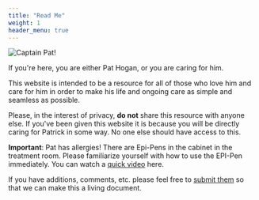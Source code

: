 ```yaml
---
title: "Read Me"
weight: 1
header_menu: true
---
```


![Captain Pat!](images/Pat-1.jpeg)

If you're here, you are either Pat Hogan, or you are caring for him.

This website is intended to be a resource for all of those who love him and care for him in order to make his life and ongoing care as simple and seamless as possible.

Please, in the interest of privacy, **do not** share this resource with anyone else. If you've been given this website it is because you will be directly caring for Patrick in some way. No one else should have access to this.

**Important**: Pat has allergies! There are Epi-Pens in the cabinet in the treatment room. Please familiarize yourself with how to use the EPI-Pen immediately. You can watch a [quick video](https://youtu.be/EN83hen4D-Y) here.

If you have additions, comments, etc. please feel free to [submit them](mailto:davidgs@davidgs.com) so that we can make this a living document.
